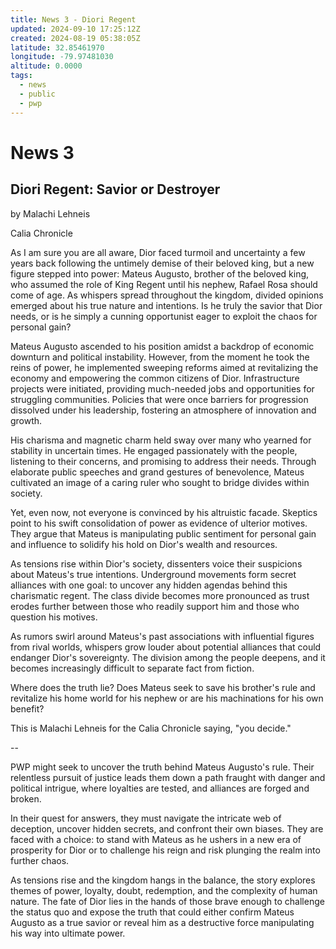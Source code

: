 ```yaml
---
title: News 3 - Diori Regent
updated: 2024-09-10 17:25:12Z
created: 2024-08-19 05:38:05Z
latitude: 32.85461970
longitude: -79.97481030
altitude: 0.0000
tags:
  - news
  - public
  - pwp
---
```


# News 3

## Diori Regent: Savior or Destroyer

by Malachi Lehneis

Calia Chronicle

As I am sure you are all aware, Dior faced turmoil and uncertainty a few years back following the untimely demise of their beloved king, but a new figure stepped into power: Mateus Augusto, brother of the beloved king, who assumed the role of King Regent until his nephew, Rafael Rosa should come of age. As whispers spread throughout the kingdom, divided opinions emerged about his true nature and intentions. Is he truly the savior that Dior needs, or is he simply a cunning opportunist eager to exploit the chaos for personal gain?

Mateus Augusto ascended to his position amidst a backdrop of economic downturn and political instability. However, from the moment he took the reins of power, he implemented sweeping reforms aimed at revitalizing the economy and empowering the common citizens of Dior. Infrastructure projects were initiated, providing much-needed jobs and opportunities for struggling communities. Policies that were once barriers for progression dissolved under his leadership, fostering an atmosphere of innovation and growth.

His charisma and magnetic charm held sway over many who yearned for stability in uncertain times. He engaged passionately with the people, listening to their concerns, and promising to address their needs. Through elaborate public speeches and grand gestures of benevolence, Mateus cultivated an image of a caring ruler who sought to bridge divides within society.

Yet, even now, not everyone is convinced by his altruistic facade. Skeptics point to his swift consolidation of power as evidence of ulterior motives. They argue that Mateus is manipulating public sentiment for personal gain and influence to solidify his hold on Dior\'s wealth and resources.

As tensions rise within Dior\'s society, dissenters voice their suspicions about Mateus\'s true intentions. Underground movements form secret alliances with one goal: to uncover any hidden agendas behind this charismatic regent. The class divide becomes more pronounced as trust erodes further between those who readily support him and those who question his motives.

As rumors swirl around Mateus\'s past associations with influential figures from rival worlds, whispers grow louder about potential alliances that could endanger Dior\'s sovereignty. The division among the people deepens, and it becomes increasingly difficult to separate fact from fiction.

Where does the truth lie? Does Mateus seek to save his brother's rule and revitalize his home world for his nephew or are his machinations for his own benefit?

This is Malachi Lehneis for the Calia Chronicle saying, "you decide."

--

PWP might seek to uncover the truth behind Mateus Augusto\'s rule. Their relentless pursuit of justice leads them down a path fraught with danger and political intrigue, where loyalties are tested, and alliances are forged and broken.

In their quest for answers, they must navigate the intricate web of deception, uncover hidden secrets, and confront their own biases. They are faced with a choice: to stand with Mateus as he ushers in a new era of prosperity for Dior or to challenge his reign and risk plunging the realm into further chaos.

As tensions rise and the kingdom hangs in the balance, the story explores themes of power, loyalty, doubt, redemption, and the complexity of human nature. The fate of Dior lies in the hands of those brave enough to challenge the status quo and expose the truth that could either confirm Mateus Augusto as a true savior or reveal him as a destructive force manipulating his way into ultimate power.
